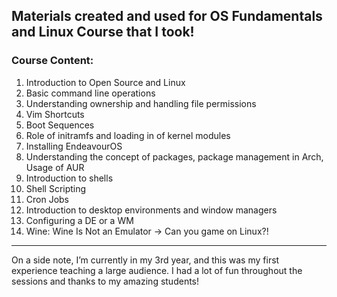 ## Materials created and used for OS Fundamentals and Linux Course that I took!

### Course Content:
1. Introduction to Open Source and Linux
2. Basic command line operations
3. Understanding ownership and handling file permissions 
4. Vim Shortcuts
5. Boot Sequences
6. Role of initramfs and loading in of kernel modules
7. Installing EndeavourOS
8. Understanding the concept of packages, package management in Arch, Usage of AUR
9. Introduction to shells
10. Shell Scripting
11. Cron Jobs
12. Introduction to desktop environments and window managers
13. Configuring a DE or a WM
14. Wine: Wine Is Not an Emulator -> Can you game on Linux?!
---

On a side note, I’m currently in my 3rd year, and this was my first experience teaching a large audience. I had a lot of fun throughout the sessions and thanks to my amazing students!
